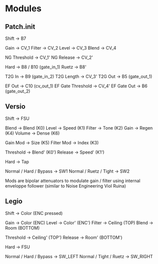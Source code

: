 Modules
=======

Patch.init
----------

Shift -> B7

Gain -> CV_1
Filter -> CV_2
Level -> CV_3
Blend -> CV_4

NG Threshold -> CV_1'
NG Release -> CV_2'

Hard -> B8 / B10 (gate_in_1)
Ruetz -> B8'

T2G In -> B9 (gate_in_2)
T2G Length -> CV_3'
T2G Out -> B5 (gate_out_1)

EF Out -> C10 (cv_out_1)
EF Gate Threshold -> CV_4'
EF Gate Out -> B6 (gate_out_2)


Versio
------

Shift -> FSU

Blend -> Blend (K0)
Level -> Speed (K1)
Filter -> Tone (K2)
Gain -> Regen (K4)
Volume -> Dense (K6)

Gain Mod -> Size (K5)
Filter Mod -> Index (K3)

Threshold -> Blend' (K0')
Release -> Speed' (K1')

Hard -> Tap

Normal / Hard / Bypass -> SW1
Normal / Ruetz / Tight -> SW2


Mods are bipolar attenuators to modulate gain / filter using internal enveloppe follower (similar to Noise Engineering Viol Ruina)


Legio
-----

Shift -> Color (ENC pressed)

Gain -> Color (ENC)
Level -> Color' (ENC')
Filter -> Ceiling (TOP)
Blend -> Room (BOTTOM)

Threshold -> Ceiling' (TOP')
Release -> Room' (BOTTOM')

Hard -> FSU

Normal / Hard / Bypass -> SW_LEFT
Normal / Tight / Ruetz -> SW_RIGHT

